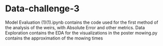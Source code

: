 # Data-challenge-3

Model Evaluation (1)(1).ipynb contains the code used for the first method of the analysis of the weirs, with Absolute Error and other metrics. 
Data Exploration contains the EDA for the visualizations in the poster
mowing.py contains the approximation of the mowing times
